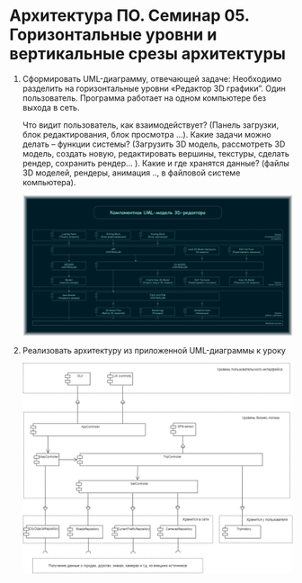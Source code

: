 
# Архитектура ПО. Семинар 05.  Горизонтальные уровни и вертикальные срезы архитектуры 

1. Cформировать UML-диаграмму, отвечающей задаче: Необходимо разделить на горизонтальные уровни «Редактор 3D графики”. Один пользователь. Программа работает на одном компьютере без выхода в сеть.

    Что видит пользователь, как взаимодействует? (Панель загрузки, блок редактирования, блок просмотра …).
    Какие задачи можно делать – функции системы? (Загрузить 3D модель, рассмотреть 3D модель, создать новую, редактировать вершины, текстуры, сделать рендер, сохранить рендер… ).
    Какие и где хранятся данные? (файлы 3D моделей, рендеры, анимация .., в файловой системе компьютера).

    
    ![Компонентная UML-диаграмма 3D-редактора](/3D-Editor.png "UML-диаграмма")
  

2. Реализовать архитектуру из приложенной UML-диаграммы к уроку

    ![UML-диаграмма второго задания](/UML-diagram.jpg "UML-диаграмма")